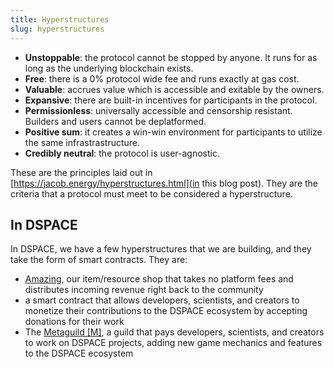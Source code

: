 ```yaml
---
title: Hyperstructures
slug: hyperstructures
---
```


- **Unstoppable**: the protocol cannot be stopped by anyone. It runs for as long as the underlying blockchain exists.
- **Free**: there is a 0% protocol wide fee and runs exactly at gas cost.
- **Valuable**: accrues value which is accessible and exitable by the owners.
- **Expansive**: there are built-in incentives for participants in the protocol.
- **Permissionless**: universally accessible and censorship resistant. Builders and users cannot be deplatformed.
- **Positive sum**: it creates a win-win environment for participants to utilize the same infrastrastructure.
- **Credibly neutral**: the protocol is user-agnostic.

These are the principles laid out in [https://jacob.energy/hyperstructures.html](in this blog post). They are the criteria that a protocol must meet to be considered a hyperstructure.

## In DSPACE

In DSPACE, we have a few hyperstructures that we are building, and they take the form of smart contracts. They are:

- [Amazing](/docs/amazing), our item/resource shop that takes no platform fees and distributes incoming revenue right back to the community
- a smart contract that allows developers, scientists, and creators to monetize their contributions to the DSPACE ecosystem by accepting donations for their work
- The [Metaguild [M]](/docs/metaguild), a guild that pays developers, scientists, and creators to work on DSPACE projects, adding new game mechanics and features to the DSPACE ecosystem
